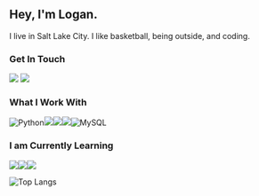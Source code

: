 ## Hey, I'm Logan. 
I live in Salt Lake City. I like basketball, being outside, and coding.

### Get In Touch
<a href="mailto:logansingleton3@gmail.com"><img src="https://img.shields.io/badge/Gmail-D14836?style=for-the-badge&logo=gmail&logoColor=white"></a> <a href="https://www.linkedin.com/in/logan-singleton-58a259204/"><img src="https://img.shields.io/badge/LinkedIn-0077B5?style=for-the-badge&logo=linkedin&logoColor=white"></a> 


### What I Work With
![Python](https://img.shields.io/badge/python-3670A0?style=for-the-badge&logo=python&logoColor=ffdd54)<img src="https://img.shields.io/badge/C%2B%2B-00599C?style=for-the-badge&logo=c%2B%2B&logoColor=white"><img src="https://img.shields.io/badge/HTML5-E34F26?style=for-the-badge&logo=html5&logoColor=white"><img src="https://img.shields.io/badge/CSS3-1572B6?style=for-the-badge&logo=css3&logoColor=white">![MySQL](https://img.shields.io/badge/mysql-%2300f.svg?style=for-the-badge&logo=mysql&logoColor=white)

### I am Currently Learning
<img src="https://img.shields.io/badge/JavaScript-F7DF1E?style=for-the-badge&logo=javascript&logoColor=black"><img src="https://shields.io/badge/TypeScript-3178C6?logo=TypeScript&logoColor=FFF&style=flat-square"><img src="https://img.shields.io/badge/Vue.js-35495E?style=for-the-badge&logo=vuedotjs&logoColor=4FC08D">


![Top Langs](https://github-readme-stats.vercel.app/api/top-langs/?username=SnoopLawg&layout=compact)
